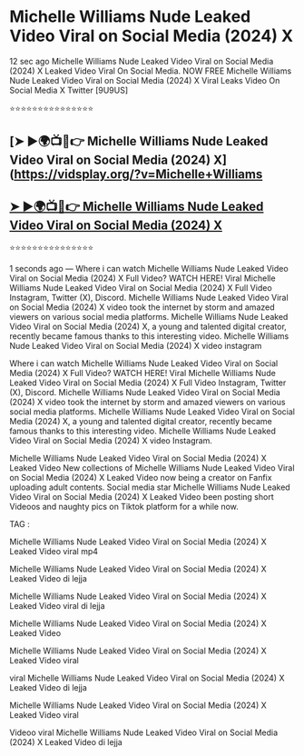﻿# Michelle Williams Nude Leaked Video Viral on Social Media (2024) X



12 sec ago Michelle Williams Nude Leaked Video Viral on Social Media (2024) X Leaked Video Viral On Social Media. NOW FREE Michelle Williams Nude Leaked Video Viral on Social Media (2024) X Viral Leaks Video On Social Media X Twitter [9U9US]

⭐⭐⭐⭐⭐⭐⭐⭐⭐⭐⭐⭐⭐⭐⭐

## [➤ ►🌍📺📱👉 Michelle Williams Nude Leaked Video Viral on Social Media (2024) X](https://vidsplay.org/?v=Michelle+Williams

## [➤ ►🌍📺📱👉 Michelle Williams Nude Leaked Video Viral on Social Media (2024) X](https://vidsplay.org/?v=Michelle+Williams)


⭐⭐⭐⭐⭐⭐⭐⭐⭐⭐⭐⭐⭐⭐⭐



1 seconds ago — Where i can watch Michelle Williams Nude Leaked Video Viral on Social Media (2024) X Full Video? WATCH HERE! Viral Michelle Williams Nude Leaked Video Viral on Social Media (2024) X Full Video Instagram, Twitter (X), Discord. Michelle Williams Nude Leaked Video Viral on Social Media (2024) X video took the internet by storm and amazed viewers on various social media platforms. Michelle Williams Nude Leaked Video Viral on Social Media (2024) X, a young and talented digital creator, recently became famous thanks to this interesting video. Michelle Williams Nude Leaked Video Viral on Social Media (2024) X video instagram

Where i can watch Michelle Williams Nude Leaked Video Viral on Social Media (2024) X Full Video? WATCH HERE! Viral Michelle Williams Nude Leaked Video Viral on Social Media (2024) X Full Video Instagram, Twitter (X), Discord. Michelle Williams Nude Leaked Video Viral on Social Media (2024) X video took the internet by storm and amazed viewers on various social media platforms. Michelle Williams Nude Leaked Video Viral on Social Media (2024) X, a young and talented digital creator, recently became famous thanks to this interesting video. Michelle Williams Nude Leaked Video Viral on Social Media (2024) X video Instagram.

Michelle Williams Nude Leaked Video Viral on Social Media (2024) X Leaked Video New collections of Michelle Williams Nude Leaked Video Viral on Social Media (2024) X Leaked Video now being a creator on Fanfix uploading adult contents. Social media star Michelle Williams Nude Leaked Video Viral on Social Media (2024) X Leaked Video been posting short Videoos and naughty pics on Tiktok platform for a while now.

TAG :

 

Michelle Williams Nude Leaked Video Viral on Social Media (2024) X Leaked Video viral mp4

 

Michelle Williams Nude Leaked Video Viral on Social Media (2024) X Leaked Video di lejja

 

Michelle Williams Nude Leaked Video Viral on Social Media (2024) X Leaked Video viral di lejja

 

Michelle Williams Nude Leaked Video Viral on Social Media (2024) X Leaked Video

 

Michelle Williams Nude Leaked Video Viral on Social Media (2024) X Leaked Video viral

 

viral Michelle Williams Nude Leaked Video Viral on Social Media (2024) X Leaked Video di lejja

 

Michelle Williams Nude Leaked Video Viral on Social Media (2024) X Leaked Video viral

 

Videoo viral Michelle Williams Nude Leaked Video Viral on Social Media (2024) X Leaked Video di lejja